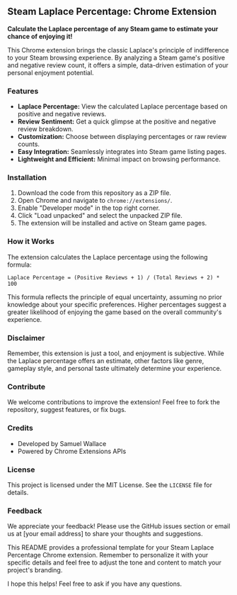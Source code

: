 ## Steam Laplace Percentage: Chrome Extension

**Calculate the Laplace percentage of any Steam game to estimate your chance of enjoying it!**

This Chrome extension brings the classic Laplace's principle of indifference to your Steam browsing experience. By analyzing a Steam game's positive and negative review count, it offers a simple, data-driven estimation of your personal enjoyment potential.

### Features

* **Laplace Percentage:** View the calculated Laplace percentage based on positive and negative reviews.
* **Review Sentiment:** Get a quick glimpse at the positive and negative review breakdown.
* **Customization:** Choose between displaying percentages or raw review counts.
* **Easy Integration:** Seamlessly integrates into Steam game listing pages.
* **Lightweight and Efficient:** Minimal impact on browsing performance.

### Installation

1. Download the code from this repository as a ZIP file.
2. Open Chrome and navigate to `chrome://extensions/`.
3. Enable "Developer mode" in the top right corner.
4. Click "Load unpacked" and select the unpacked ZIP file.
5. The extension will be installed and active on Steam game pages.

### How it Works

The extension calculates the Laplace percentage using the following formula:

```
Laplace Percentage = (Positive Reviews + 1) / (Total Reviews + 2) * 100
```

This formula reflects the principle of equal uncertainty, assuming no prior knowledge about your specific preferences. Higher percentages suggest a greater likelihood of enjoying the game based on the overall community's experience.

### Disclaimer

Remember, this extension is just a tool, and enjoyment is subjective. While the Laplace percentage offers an estimate, other factors like genre, gameplay style, and personal taste ultimately determine your experience.

### Contribute

We welcome contributions to improve the extension! Feel free to fork the repository, suggest features, or fix bugs.

### Credits

* Developed by Samuel Wallace
* Powered by Chrome Extensions APIs

### License

This project is licensed under the MIT License. See the `LICENSE` file for details.

### Feedback

We appreciate your feedback! Please use the GitHub issues section or email us at [your email address] to share your thoughts and suggestions.


This README provides a professional template for your Steam Laplace Percentage Chrome extension. Remember to personalize it with your specific details and feel free to adjust the tone and content to match your project's branding.

I hope this helps! Feel free to ask if you have any questions.



